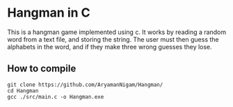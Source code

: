 # Hangman in C

This is a hangman game implemented using c. It works by reading a random word from a text file, and storing the string. The user must then guess the alphabets in the word, and if they make three wrong guesses they lose.

## How to compile
```
git clone https://github.com/AryamanNigam/Hangman/
cd Hangman
gcc ./src/main.c -o Hangman.exe
```
